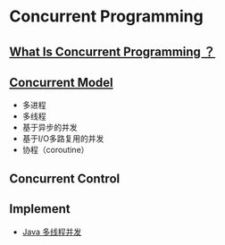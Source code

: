 # Concurrent Programming

## [What Is Concurrent Programming ？](WhatIs.md)

## [Concurrent Model](model/README.md)
* 多进程
* 多线程
* 基于异步的并发
* 基于I/O多路复用的并发
* 协程（coroutine）


## Concurrent Control


## Implement
* [Java 多线程并发](https://github.com/SunnnyChan/sc.study-notes/tree/master/computer-science/language/java/java-paradigm/java-concurrency)

